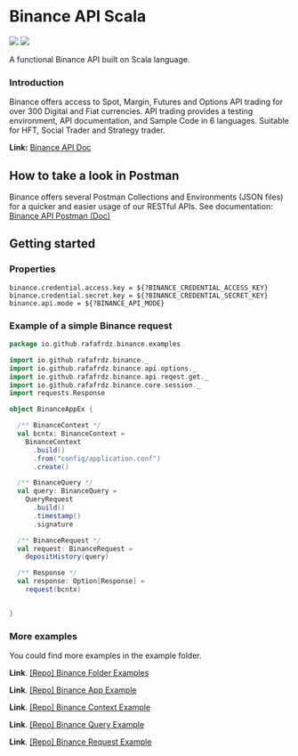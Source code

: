 
# Binance API Scala

![](https://img.shields.io/badge/dev-wip-yellow?logo=github&logoColor=white)
![](https://img.shields.io/badge/release-v2.13/1.1.2-gree)

A functional Binance API built on Scala language.

### Introduction

Binance offers access to Spot, Margin, Futures and Options API trading for over 300 Digital and Fiat currencies.
API trading provides a testing environment, API documentation, and Sample Code in 6 languages.
Suitable for HFT, Social Trader and Strategy trader. 

**Link:** [Binance API Doc](https://binance-docs.github.io/apidocs/spot/en/#introduction)

## How to take a look in Postman
Binance offers several Postman Collections and Environments (JSON files) for a quicker and easier usage of our RESTful APIs. See documentation: [Binance API Postman (Doc)](https://github.com/binance/binance-api-postman)

## Getting started
### Properties
```
binance.credential.access.key = ${?BINANCE_CREDENTIAL_ACCESS_KEY}
binance.credential.secret.key = ${?BINANCE_CREDENTIAL_SECRET_KEY}
binance.api.mode = ${?BINANCE_API_MODE}
```

### Example of a simple Binance request

```scala
package io.github.rafafrdz.binance.examples

import io.github.rafafrdz.binance._
import io.github.rafafrdz.binance.api.options._
import io.github.rafafrdz.binance.api.reqest.get._
import io.github.rafafrdz.binance.core.session._
import requests.Response

object BinanceAppEx {

  /** BinanceContext */
  val bcntx: BinanceContext =
    BinanceContext
      .build()
      .from("config/application.conf")
      .create()

  /** BinanceQuery */
  val query: BinanceQuery =
    QueryRequest
      .build()
      .timestamp()
      .signature

  /** BinanceRequest */
  val request: BinanceRequest =
    depositHistory(query)

  /** Response */
  val response: Option[Response] =
    request(bcntx)


}

```

### More examples
You could find more examples in the example folder.

**Link**. [[Repo] Binance Folder Examples](https://github.com/rafafrdz/binance-api-scala/blob/release-2.13-0.1/binance-api-scala/src/main/scala/dev/rafafrdz/binance/examples)

**Link**. [[Repo] Binance App Example](https://github.com/rafafrdz/binance-api-scala/blob/release-2.13-0.1/binance-api-scala/src/main/scala/dev/rafafrdz/binance/examples/BinanceAppEx.scala)

**Link**. [[Repo] Binance Context Example](https://github.com/rafafrdz/binance-api-scala/blob/release-2.13-0.1/binance-api-scala/src/main/scala/dev/rafafrdz/binance/examples/BinanceContextEx.scala)

**Link**. [[Repo] Binance Query Example](https://github.com/rafafrdz/binance-api-scala/blob/release-2.13-0.1/binance-api-scala/src/main/scala/dev/rafafrdz/binance/examples/BinanceQueryEx.scala)

**Link**. [[Repo] Binance Request Example](https://github.com/rafafrdz/binance-api-scala/blob/release-2.13-0.1/binance-api-scala/src/main/scala/dev/rafafrdz/binance/examples/BinanceRequestEx.scala)


